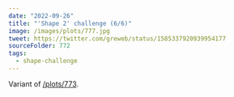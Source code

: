 ```yaml
---
date: "2022-09-26"
title: "'Shape 2' challenge (6/6)"
image: /images/plots/777.jpg
tweet: https://twitter.com/greweb/status/1585337920939954177
sourceFolder: 772
tags:
  - shape-challenge
---
```


Variant of [/plots/773](/plots/773).
